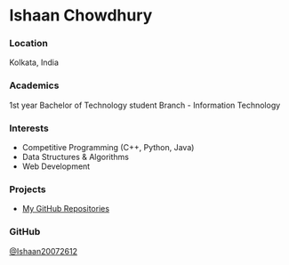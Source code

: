# Ishaan Chowdhury

### Location
Kolkata, India

### Academics
1st year Bachelor of Technology student
Branch - Information Technology

### Interests
- Competitive Programming (C++, Python, Java)
- Data Structures & Algorithms
- Web Development

### Projects
- [My GitHub Repositories](https://github.com/Ishaan20072612)

### GitHub
[@Ishaan20072612](https://github.com/Ishaan20072612)
